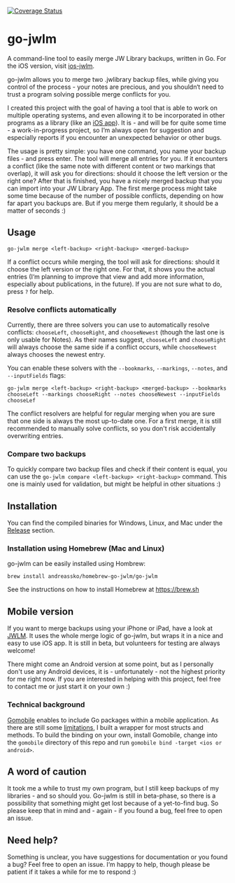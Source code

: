 [![Coverage
Status](https://coveralls.io/repos/github/AndreasSko/go-jwlm/badge.svg?branch=master)](https://coveralls.io/github/AndreasSko/go-jwlm?branch=master)

# go-jwlm
A command-line tool to easily merge JW Library backups, written in Go.
For the iOS version, visit [ios-jwlm](https://github.com/AndreasSko/ios-jwlm).

go-jwlm allows you to merge two .jwlibrary backup files, while giving you
control of the process - your notes are precious, and you shouldn‘t need to
trust a program solving possible merge conflicts for you.

I created this project with the goal of having a tool that is able to work on
multiple operating systems, and even allowing it to be incorporated in other
programs as a library (like an [iOS app](https://github.com/AndreasSko/ios-jwlm)). 
It is - and will be for
quite some time - a work-in-progress project, so I‘m always open for suggestion
and especially reports if you encounter an unexpected behavior or other bugs. 

The usage is pretty simple: you have one command, you name your backup files -
and press enter. The tool will merge all entries for you. If it encounters a
conflict (like the same note with different content or two markings that
overlap), it will ask you for directions: should it choose the left version or
the right one? After that is finished, you have a nicely merged backup that you
can import into your JW Library App. The first merge process might take some
time because of the number of possible conflicts, depending on how far apart you
backups are. But if you merge them regularly, it should be a matter of seconds
:) 

## Usage
```shell
go-jwlm merge <left-backup> <right-backup> <merged-backup>
```

If a conflict occurs while merging, the tool will ask for directions: should it
choose the left version or the right one. For that, it shows you the actual
entries (I‘m planning to improve that view and add more information, especially
about publications, in the future). If you are not sure what to do, press `?`
for help. 

### Resolve conflicts automatically
Currently, there are three solvers you can use to automatically resolve
conflicts: `chooseLeft`, `chooseRight`, and `chooseNewest` (though the last one
is only usable for Notes). As their names suggest, `chooseLeft` and
`chooseRight` will always choose the same side if a conflict occurs, while
`chooseNewest` always chooses the newest entry. 

You can enable these solvers with the `--bookmarks`, `--markings`,
`--notes`, and `--inputFields` flags:

```shell
go-jwlm merge <left-backup> <right-backup> <merged-backup> --bookmarks chooseLeft --markings chooseRight --notes chooseNewest --inputFields chooseLef
```

The conflict resolvers are helpful for regular merging when you are 
sure that one side is always the most up-to-date one. For a first merge, 
it is still recommended to manually solve conflicts, so you don't risk
accidentally overwriting entries.

### Compare two backups
To quickly compare two backup files and check if their content is equal,
you can use the `go-jwlm compare <left-backup> <right-backup>` command. 
This one is mainly used for validation, but might be helpful in other 
situations :)

## Installation 
You can find the compiled binaries for Windows, Linux, and Mac under the
[Release](https://github.com/AndreasSko/go-jwlm/releases) section. 

### Installation using Homebrew (Mac and Linux)
go-jwlm can be easily installed using Hombrew:
```shell
brew install andreassko/homebrew-go-jwlm/go-jwlm
```

See the instructions on how to install Homebrew at https://brew.sh

## Mobile version
If you want to merge backups using your iPhone or iPad, have a look at
[JWLM](https://github.com/AndreasSko/ios-jwlm). It uses the whole merge
logic of go-jwlm, but wraps it in a nice and easy to use iOS app. It is still
in beta, but volunteers for testing are always welcome! 

There might come an Android version at some point, but as I personally
don't use any Android devices, it is - unfortunately - not the highest
priority for me right now. If you are interested in helping with this
project, feel free to contact me or just start it on your own :)

### Technical background
[Gomobile](https://github.com/golang/go/wiki/Mobile) enables to 
include Go packages within a mobile application. As there are still some 
[limitations](https://pkg.go.dev/golang.org/x/mobile/cmd/gobind#hdr-Type_restrictions),
I built a wrapper for most structs and methods. To build the binding
on your own, install Gomobile, change into the `gomobile` directory
of this repo and run `gomobile bind -target <ios or android>`. 

## A word of caution 
It took me a while to trust my own program, but I still keep backups of my
libraries - and so should you. Go-jwlm is still in beta-phase, so there is a
possibility that something might get lost because of a yet-to-find bug. So
please keep that in mind and - again - if you found a bug, feel free to open an
issue. 

## Need help?
Something is unclear, you have suggestions for documentation or you found a bug?
Feel free to open an issue. I‘m happy to help, though please be patient if it
takes a while for me to respond :)
